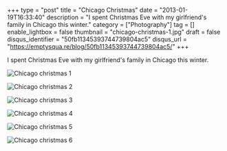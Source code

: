 +++
type = "post"
title = "Chicago Christmas"
date = "2013-01-19T16:33:40"
description = "I spent Christmas Eve with my girlfriend's family in Chicago this winter."
category = ["Photography"]
tag = []
enable_lightbox = false
thumbnail = "chicago-christmas-1.jpg"
draft = false
disqus_identifier = "50fb11345393744739804ac5"
disqus_url = "https://emptysqua.re/blog/50fb11345393744739804ac5/"
+++

<p>I spent Christmas Eve with my girlfriend's family in Chicago this winter.</p>
<p><img style="display:block; margin-left:auto; margin-right:auto;" src="chicago-christmas-1.jpg" alt="Chicago christmas 1" title="chicago-christmas-1.jpg" border="0"   /></p>
<p><img style="display:block; margin-left:auto; margin-right:auto;" src="chicago-christmas-2.jpg" alt="Chicago christmas 2" title="chicago-christmas-2.jpg" border="0"   /></p>
<p><img style="display:block; margin-left:auto; margin-right:auto;" src="chicago-christmas-3.jpg" alt="Chicago christmas 3" title="chicago-christmas-3.jpg" border="0"   /></p>
<p><img style="display:block; margin-left:auto; margin-right:auto;" src="chicago-christmas-4.jpg" alt="Chicago christmas 4" title="chicago-christmas-4.jpg" border="0"   /></p>
<p><img style="display:block; margin-left:auto; margin-right:auto;" src="chicago-christmas-5.jpg" alt="Chicago christmas 5" title="chicago-christmas-5.jpg" border="0"   /></p>
<p><img style="display:block; margin-left:auto; margin-right:auto;" src="chicago-christmas-6.jpg" alt="Chicago christmas 6" title="chicago-christmas-6.jpg" border="0"   /></p>
